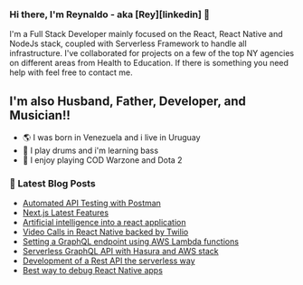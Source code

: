 ### Hi there, I'm Reynaldo - aka [Rey][linkedin] 👋

I'm a Full Stack Developer mainly focused on the React, React Native and NodeJs stack, coupled with Serverless Framework to handle all infrastructure. I've collaborated for projects on a few of the top NY agencies on different areas from Health to Education. If there is something you need help with feel free to contact me.

## I'm also Husband, Father, Developer, and Musician!!

- :earth_americas: I was born in Venezuela and i live in Uruguay
- :musical_note: I play drums and i'm learning bass
- :gun: I enjoy playing COD Warzone and Dota 2

### 📕 Latest Blog Posts

- [Automated API Testing with Postman](https://www.vairix.com/tech-blog/automated-api-testing-with-postman)
- [Next.js Latest Features](https://www.vairix.com/tech-blog/next-js-latest-features)
- [Artificial intelligence into a react application](https://www.vairix.com/tech-blog/artificial-intelligence-is)
- [Video Calls in React Native backed by Twilio](https://www.vairix.com/tech-blog/video-calls-in-react-native-backed-by-twilio)
- [Setting a GraphQL endpoint using AWS Lambda functions](https://www.vairix.com/tech-blog/setting-a-graphql-endpoint-using-aws-lambda-functions)
- [Serverless GraphQL API with Hasura and AWS stack](https://medium.com/@reynaldojesus23/serverless-graphql-api-with-hasura-and-aws-stack-614d4392d8a)
- [Development of a Rest API the serverless way](https://medium.com/@reynaldojesus23/development-of-a-rest-api-the-serverless-way-bbb0a02c44e1)
- [Best way to debug React Native apps](https://www.vairix.com/tech-blog/best-way-to-debug-react-native-apps)
